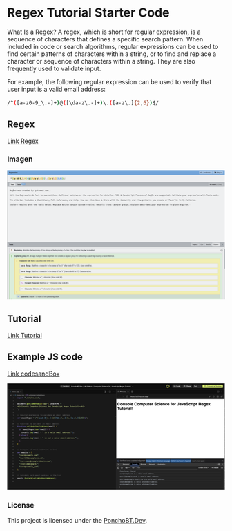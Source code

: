 # Regex Tutorial Starter Code


What Is a Regex?
A regex, which is short for regular expression, is a sequence of characters that defines a specific search pattern. When included in code or search algorithms, regular expressions can be used to find certain patterns of characters within a string, or to find and replace a character or sequence of characters within a string. They are also frequently used to validate input.

For example, the following regular expression can be used to verify that user input is a valid email address:

```bash
/^([a-z0-9_\.-]+)@([\da-z\.-]+)\.([a-z\.]{2,6})$/
```

## Regex

[Link Regex](https://regexr.com/)

### Imagen

![imagen](/regex.png)


## Tutorial

[Link Tutorial](/Develop/gist-template.md)


##  Example JS code


[Link codesandBox](https://codesandbox.io/p/sandbox/amazing-dust-zk54xy?layout=%257B%2522sidebarPanel%2522%253A%2522EXPLORER%2522%252C%2522rootPanelGroup%2522%253A%257B%2522direction%2522%253A%2522horizontal%2522%252C%2522contentType%2522%253A%2522UNKNOWN%2522%252C%2522type%2522%253A%2522PANEL_GROUP%2522%252C%2522id%2522%253A%2522ROOT_LAYOUT%2522%252C%2522panels%2522%253A%255B%257B%2522type%2522%253A%2522PANEL_GROUP%2522%252C%2522contentType%2522%253A%2522UNKNOWN%2522%252C%2522direction%2522%253A%2522vertical%2522%252C%2522id%2522%253A%2522clx9mz8al00063b6lzwhz01v0%2522%252C%2522sizes%2522%253A%255B100%252C0%255D%252C%2522panels%2522%253A%255B%257B%2522type%2522%253A%2522PANEL_GROUP%2522%252C%2522contentType%2522%253A%2522EDITOR%2522%252C%2522direction%2522%253A%2522horizontal%2522%252C%2522id%2522%253A%2522EDITOR%2522%252C%2522panels%2522%253A%255B%257B%2522type%2522%253A%2522PANEL%2522%252C%2522contentType%2522%253A%2522EDITOR%2522%252C%2522id%2522%253A%2522clx9mz8al00023b6ln0s7alng%2522%257D%255D%257D%252C%257B%2522type%2522%253A%2522PANEL_GROUP%2522%252C%2522contentType%2522%253A%2522SHELLS%2522%252C%2522direction%2522%253A%2522horizontal%2522%252C%2522id%2522%253A%2522SHELLS%2522%252C%2522panels%2522%253A%255B%257B%2522type%2522%253A%2522PANEL%2522%252C%2522contentType%2522%253A%2522SHELLS%2522%252C%2522id%2522%253A%2522clx9mz8al00033b6liaqrhfmu%2522%257D%255D%252C%2522sizes%2522%253A%255B100%255D%257D%255D%257D%252C%257B%2522type%2522%253A%2522PANEL_GROUP%2522%252C%2522contentType%2522%253A%2522DEVTOOLS%2522%252C%2522direction%2522%253A%2522vertical%2522%252C%2522id%2522%253A%2522DEVTOOLS%2522%252C%2522panels%2522%253A%255B%257B%2522type%2522%253A%2522PANEL%2522%252C%2522contentType%2522%253A%2522DEVTOOLS%2522%252C%2522id%2522%253A%2522clx9mz8al00053b6lkxc7x397%2522%257D%255D%252C%2522sizes%2522%253A%255B100%255D%257D%255D%252C%2522sizes%2522%253A%255B50%252C50%255D%257D%252C%2522tabbedPanels%2522%253A%257B%2522clx9mz8al00023b6ln0s7alng%2522%253A%257B%2522tabs%2522%253A%255B%257B%2522id%2522%253A%2522clx9mz8ak00013b6llav91ck8%2522%252C%2522mode%2522%253A%2522permanent%2522%252C%2522type%2522%253A%2522FILE%2522%252C%2522filepath%2522%253A%2522%252Fsrc%252Findex.html%2522%257D%255D%252C%2522id%2522%253A%2522clx9mz8al00023b6ln0s7alng%2522%252C%2522activeTabId%2522%253A%2522clx9mz8ak00013b6llav91ck8%2522%257D%252C%2522clx9mz8al00053b6lkxc7x397%2522%253A%257B%2522id%2522%253A%2522clx9mz8al00053b6lkxc7x397%2522%252C%2522tabs%2522%253A%255B%257B%2522id%2522%253A%2522clx9mz8al00043b6lx8wf3dpv%2522%252C%2522mode%2522%253A%2522permanent%2522%252C%2522type%2522%253A%2522UNASSIGNED_PORT%2522%252C%2522port%2522%253A0%252C%2522path%2522%253A%2522%252F%2522%257D%255D%252C%2522activeTabId%2522%253A%2522clx9mz8al00043b6lx8wf3dpv%2522%257D%252C%2522clx9mz8al00033b6liaqrhfmu%2522%253A%257B%2522tabs%2522%253A%255B%255D%252C%2522id%2522%253A%2522clx9mz8al00033b6liaqrhfmu%2522%257D%257D%252C%2522showDevtools%2522%253Atrue%252C%2522showShells%2522%253Afalse%252C%2522showSidebar%2522%253Atrue%252C%2522sidebarPanelSize%2522%253A15%257D)


![imagen](/code.png)

### License
This project is licensed under the [PonchoBT.Dev](LICENSE).

 
